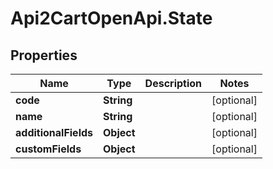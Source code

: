 # Api2CartOpenApi.State

## Properties

Name | Type | Description | Notes
------------ | ------------- | ------------- | -------------
**code** | **String** |  | [optional] 
**name** | **String** |  | [optional] 
**additionalFields** | **Object** |  | [optional] 
**customFields** | **Object** |  | [optional] 


